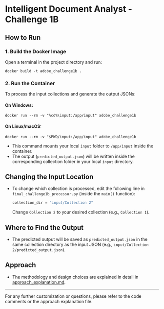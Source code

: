 # Intelligent Document Analyst - Challenge 1B

## How to Run

### 1. Build the Docker Image
Open a terminal in the project directory and run:

```
docker build -t adobe_challenge1b .
```


### 2. Run the Container
To process the input collections and generate the output JSONs:

#### On Windows:
```
docker run --rm -v "%cd%\input:/app/input" adobe_challenge1b
```

#### On Linux/macOS:
```
docker run --rm -v "$PWD/input:/app/input" adobe_challenge1b
```

- This command mounts your local `input` folder to `/app/input` inside the container.
- The output (`predicted_output.json`) will be written inside the corresponding collection folder in your local `input` directory.


## Changing the Input Location
- To change which collection is processed, edit the following line in `final_challenge1b_processor.py` (inside the `main()` function):
  ```python
  collection_dir = "input/Collection 2"
  ```
  Change `Collection 2` to your desired collection (e.g., `Collection 1`).

## Where to Find the Output
- The predicted output will be saved as `predicted_output.json` in the same collection directory as the input JSON (e.g., `input/Collection 2/predicted_output.json`).

## Approach
- The methodology and design choices are explained in detail in [approach_explanation.md](./approach_explanation.md).

---
For any further customization or questions, please refer to the code comments or the approach explanation file.

